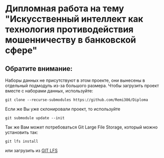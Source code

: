 # Дипломная работа на тему "Искусственный интеллект как технология противодействия мошенничеству в банковской сфере"

## Обратите внимание:
Наборы данных не присутствуют в этом проекте, они вынесены в отдельный подмодуль из-за большого размера.
Чтобы загрузить проект вместе с наборами данных, используйте:

```
git clone --recurse-submodules https://github.com/Remi386/Diploma
```

Если же Вы уже склонировали проект, то используйте

```
git submodule update --init
```

Так же Вам может потребоваться Git Large File Storage, который можно установить так:

```
git lfs install
```
или загрузить из [GIT LFS](https://git-lfs.com/)
